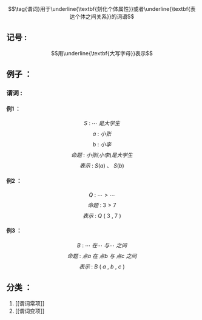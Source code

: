 $$\tag{谓词}用于\underline{\textbf{刻化个体属性}}或者\underline{\textbf{表达个体之间关系}}的词语$$
## 记号 :
$$用\underline{\textbf{大写字母}}表示$$
## 例子 ：
### 谓词 :
#### 例1 ：
$$S \ : \ \cdots\ 是大学生$$
$$a \ : \ 小张$$
$$b \ : \ 小李$$
$$命题 \ : \ 小张(小李)是大学生$$
$$表示 \ : \ S(a) \ 、 \ S(b)$$
#### 例2 ：
$$Q \ : \ \cdots > \cdots$$
$$命题 \ : \ 3  > 7$$
$$表示 \ : \ Q \ ( \ 3 \ ,\ 7 \ )$$
#### 例3 ：
$$B \ : \ \cdots \ 在 \cdots \ 与 \cdots \ 之间 $$
$$命题\ : \ 点a  \ 在 \ 点b \ 与 \ 点c \ 之间$$
$$表示 \ : \ B \ ( \ a \ , \ b \ , \ c \ )$$
## 分类 ：
1. [[谓词常项]]
2. [[谓词变项]]
